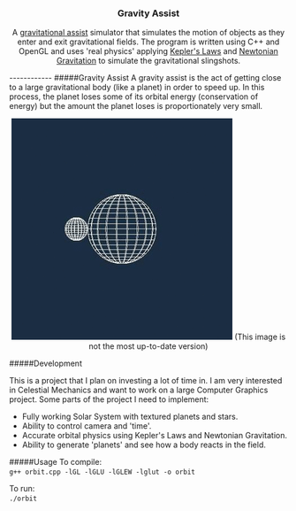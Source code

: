 <h3 align="center">
Gravity Assist

</h3>
<p align="center">
A <a href="https://en.wikipedia.org/wiki/Gravity_assist">gravitational assist</a> simulator that simulates the motion of objects as they enter and exit gravitational fields. The program is written using C++ and OpenGL and uses 'real physics' applying <a href="https://en.wikipedia.org/wiki/Kepler's_laws_of_planetary_motion">Kepler's Laws</a> and <a href="https://en.wikipedia.org/wiki/Newton's_law_of_universal_gravitation">Newtonian Gravitation</a> to simulate the gravitational slingshots.
</p>
------------ 
#####Gravity Assist
A gravity assist is the act of getting close to a large gravitational body (like a planet) in order to speed up. In this process, the planet loses some of its orbital energy (conservation of energy) but the amount the planet loses is proportionately very small.
<p align="center">
<img src="https://raw.githubusercontent.com/AlbertFaust/gravity-assist/master/output2.gif">
(This image is not the most up-to-date version)  
</p>
#####Development

This is a project that I plan on investing a lot of time in. I am very interested in Celestial Mechanics and want to work on a large Computer Graphics project. Some parts of the project I need to implement:

* Fully working Solar System with textured planets and stars.
* Ability to control camera and 'time'. 
* Accurate orbital physics using Kepler's Laws and Newtonian Gravitation.
* Ability to generate 'planets' and see how a body reacts in the field.

#####Usage
To compile:  
`g++ orbit.cpp -lGL -lGLU -lGLEW -lglut -o orbit`

To run:  
`./orbit`
